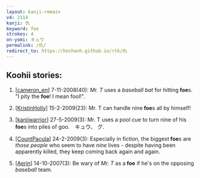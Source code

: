 ```yaml
---
layout: kanji-remain
v4: 2114
kanji: 仇
keyword: foe
strokes: 4
on-yomi: キュウ
permalink: /仇/
redirect_to: https://hochanh.github.io/rtk/仇
---
```


## Koohii stories: 

1) [<a href="http://kanji.koohii.com/profile/cameron_en">cameron_en</a>] 7-11-2008(40): <em>Mr. T</em> uses a <em>baseball bat</em> for hitting<strong> foe</strong>s. &quot;I pity the <strong>foe</strong>! I mean fool!&quot;.

2) [<a href="http://kanji.koohii.com/profile/KristinHolly">KristinHolly</a>] 15-2-2009(23): Mr. T can handle nine<strong> foe</strong>s all by himself!

3) [<a href="http://kanji.koohii.com/profile/kanjiwarrior">kanjiwarrior</a>] 27-5-2009(3): Mr. T uses a pool cue to turn nine of his<strong> foe</strong>s into piles of goo.　キュウ、 グ.

4) [<a href="http://kanji.koohii.com/profile/CountPacula">CountPacula</a>] 24-2-2009(3): Especially in fiction, the biggest<strong> foe</strong>s are <em>those people</em> who seem to have <em>nine</em> lives - despite having been apparently killed, they keep coming back again and again.

5) [<a href="http://kanji.koohii.com/profile/Aerin">Aerin</a>] 14-10-2007(3): Be wary of <em>Mr. T</em> as a<strong> foe</strong> if he&#039;s on the opposing <em>baseball</em> team.

